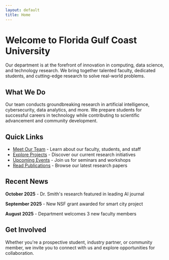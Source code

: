 ```yaml
---
layout: default
title: Home
---
```


# Welcome to Florida Gulf Coast University

Our department is at the forefront of innovation in computing, data science, and technology research. We bring together talented faculty, dedicated students, and cutting-edge research to solve real-world problems.

## What We Do

Our team conducts groundbreaking research in artificial intelligence, cybersecurity, data analytics, and more. We prepare students for successful careers in technology while contributing to scientific advancement and community development.

## Quick Links

- [Meet Our Team](/people/) - Learn about our faculty, students, and staff
- [Explore Projects](/projects/) - Discover our current research initiatives
- [Upcoming Events](/events/) - Join us for seminars and workshops
- [Read Publications](/publications/) - Browse our latest research papers

## Recent News

**October 2025** - Dr. Smith's research featured in leading AI journal

**September 2025** - New NSF grant awarded for smart city project

**August 2025** - Department welcomes 3 new faculty members

## Get Involved

Whether you're a prospective student, industry partner, or community member, we invite you to connect with us and explore opportunities for collaboration.